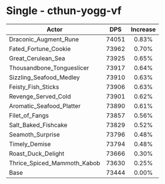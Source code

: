 # Single - cthun-yogg-vf
| Actor | DPS | Increase |
|---|:---:|:---:|
|Draconic_Augment_Rune|74051|0.83%|
|Fated_Fortune_Cookie|73962|0.70%|
|Great_Cerulean_Sea|73925|0.65%|
|Thousandbone_Tongueslicer|73917|0.64%|
|Sizzling_Seafood_Medley|73910|0.63%|
|Feisty_Fish_Sticks|73906|0.63%|
|Revenge_Served_Cold|73901|0.62%|
|Aromatic_Seafood_Platter|73890|0.61%|
|Filet_of_Fangs|73857|0.56%|
|Salt_Baked_Fishcake|73829|0.52%|
|Seamoth_Surprise|73796|0.48%|
|Timely_Demise|73794|0.48%|
|Roast_Duck_Delight|73666|0.30%|
|Thrice_Spiced_Mammoth_Kabob|73630|0.25%|
|Base|73444|0.00%|
